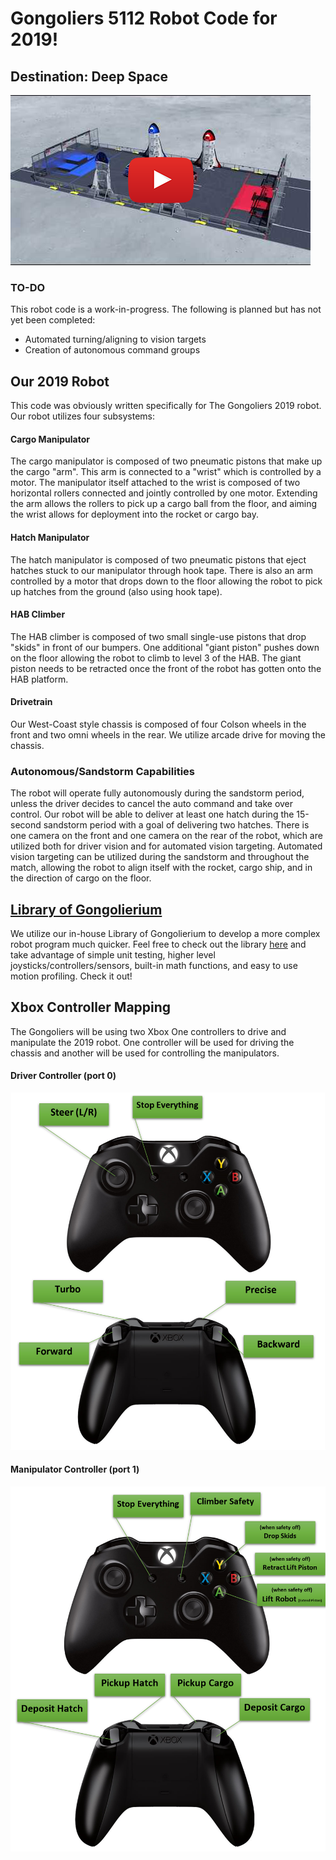 # Gongoliers 5112 Robot Code for 2019!
## Destination: Deep Space

[![FIRST Destination: Deep Space Game Animation](https://github.com/Gongoliers/Robot2019/blob/master/deepspaceimage.png?raw=true)](https://www.youtube.com/watch?v=Mew6G_og-PI)

### TO-DO
This robot code is a work-in-progress.  The following is planned but has not yet been completed:
 * Automated turning/aligning to vision targets
 * Creation of autonomous command groups

## Our 2019 Robot
This code was obviously written specifically for The Gongoliers 2019 robot.  Our robot utilizes four subsystems:

#### Cargo Manipulator
The cargo manipulator is composed of two pneumatic pistons that make up the cargo "arm".  This arm is connected to a "wrist" which is controlled by a motor.  The manipulator itself attached to the wrist is composed of two horizontal rollers connected and jointly controlled by one motor.  Extending the arm allows the rollers to pick up a cargo ball from the floor, and aiming the wrist allows for deployment into the rocket or cargo bay.

#### Hatch Manipulator
The hatch manipulator is composed of two pneumatic pistons that eject hatches stuck to our manipulator through hook tape.  There is also an arm controlled by a motor that drops down to the floor allowing the robot to pick up hatches from the ground (also using hook tape).

#### HAB Climber
The HAB climber is composed of two small single-use pistons that drop "skids" in front of our bumpers.  One additional "giant piston" pushes down on the floor allowing the robot to climb to level 3 of the HAB.  The giant piston needs to be retracted once the front of the robot has gotten onto the HAB platform.

#### Drivetrain
Our West-Coast style chassis is composed of four Colson wheels in the front and two omni wheels in the rear.  We utilize arcade drive for moving the chassis.

### Autonomous/Sandstorm Capabilities
The robot will operate fully autonomously during the sandstorm period, unless the driver decides to cancel the auto command and take over control.  Our robot will be able to deliver at least one hatch during the 15-second sandstorm period with a goal of delivering two hatches.  There is one camera on the front and one camera on the rear of the robot, which are utilized both for driver vision and for automated vision targeting.  Automated vision targeting can be utilized during the sandstorm and throughout the match, allowing the robot to align itself with the rocket, cargo ship, and in the direction of cargo on the floor.

## [Library of Gongolierium](https://github.com/Gongoliers/Library-of-Gongolierium)
We utilize our in-house Library of Gongolierium to develop a more complex robot program much quicker.  Feel free to check out the library [here](https://github.com/Gongoliers/Library-of-Gongolierium) and take advantage of simple unit testing, higher level joysticks/controllers/sensors, built-in math functions, and easy to use motion profiling.  Check it out!

## Xbox Controller Mapping
The Gongoliers will be using two Xbox One controllers to drive and manipulate the 2019 robot.  One controller will be used for driving the chassis and another will be used for controlling the manipulators.

#### Driver Controller (port 0)
![Driver Controller Mapping Diagram](https://raw.githubusercontent.com/Gongoliers/Robot2019/master/Drivetrain%20Controller%20Mapping.png)

#### Manipulator Controller (port 1)
![Manipulator Controller Mapping Diagram](https://raw.githubusercontent.com/Gongoliers/Robot2019/master/Manipulator%20Controller%20Mapping.png)

